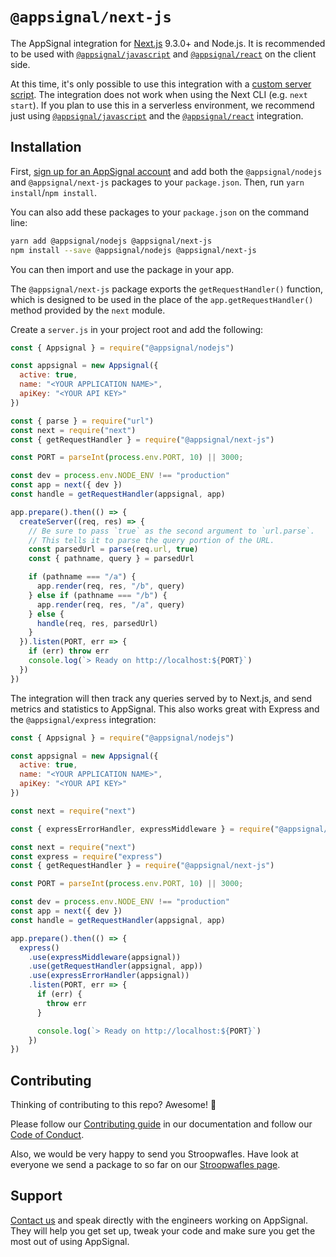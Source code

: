 # `@appsignal/next-js`

The AppSignal integration for [Next.js](https://nextjs.org/) 9.3.0+ and Node.js. It is recommended to be used with [`@appsignal/javascript`](https://github.com/appsignal/appsignal-javascript/tree/develop/packages/javascript) and [`@appsignal/react`](https://github.com/appsignal/appsignal-javascript/tree/develop/packages/react) on the client side.

At this time, it's only possible to use this integration with a [custom server script](https://nextjs.org/docs/advanced-features/custom-server). The integration does not work when using the Next CLI (e.g. `next start`). If you plan to use this in a serverless environment, we recommend just using [`@appsignal/javascript`](https://github.com/appsignal/appsignal-javascript/tree/develop/packages/javascript) and the [`@appsignal/react`](https://github.com/appsignal/appsignal-javascript/tree/develop/packages/react) integration.

## Installation

First, [sign up for an AppSignal account][appsignal-sign-up] and add both the `@appsignal/nodejs` and `@appsignal/next-js` packages to your `package.json`. Then, run `yarn install`/`npm install`.

You can also add these packages to your `package.json` on the command line:

```bash
yarn add @appsignal/nodejs @appsignal/next-js
npm install --save @appsignal/nodejs @appsignal/next-js
```

You can then import and use the package in your app. 

The `@appsignal/next-js` package exports the `getRequestHandler()` function, which is designed to be used in the place of the `app.getRequestHandler()` method provided by the `next` module. 

Create a `server.js` in your project root and add the following:

```js
const { Appsignal } = require("@appsignal/nodejs")

const appsignal = new Appsignal({
  active: true,
  name: "<YOUR APPLICATION NAME>",
  apiKey: "<YOUR API KEY>"
})

const { parse } = require("url")
const next = require("next")
const { getRequestHandler } = require("@appsignal/next-js")

const PORT = parseInt(process.env.PORT, 10) || 3000;

const dev = process.env.NODE_ENV !== "production"
const app = next({ dev })
const handle = getRequestHandler(appsignal, app)

app.prepare().then(() => {
  createServer((req, res) => {
    // Be sure to pass `true` as the second argument to `url.parse`.
    // This tells it to parse the query portion of the URL.
    const parsedUrl = parse(req.url, true)
    const { pathname, query } = parsedUrl

    if (pathname === "/a") {
      app.render(req, res, "/b", query)
    } else if (pathname === "/b") {
      app.render(req, res, "/a", query)
    } else {
      handle(req, res, parsedUrl)
    }
  }).listen(PORT, err => {
    if (err) throw err
    console.log(`> Ready on http://localhost:${PORT}`)
  })
})
```

The integration will then track any queries served by to Next.js, and send metrics and statistics to AppSignal. This also works great with Express and the `@appsignal/express` integration:

```js
const { Appsignal } = require("@appsignal/nodejs")

const appsignal = new Appsignal({
  active: true,
  name: "<YOUR APPLICATION NAME>",
  apiKey: "<YOUR API KEY>"
})

const next = require("next")

const { expressErrorHandler, expressMiddleware } = require("@appsignal/express")

const next = require("next")
const express = require("express")
const { getRequestHandler } = require("@appsignal/next-js")

const PORT = parseInt(process.env.PORT, 10) || 3000;

const dev = process.env.NODE_ENV !== "production"
const app = next({ dev })
const handle = getRequestHandler(appsignal, app)

app.prepare().then(() => {
  express()
    .use(expressMiddleware(appsignal))
    .use(getRequestHandler(appsignal, app))
    .use(expressErrorHandler(appsignal))
    .listen(PORT, err => {
      if (err) {
        throw err
      }

      console.log(`> Ready on http://localhost:${PORT}`)
    })
})
```

## Contributing

Thinking of contributing to this repo? Awesome! 🚀

Please follow our [Contributing guide][contributing-guide] in our documentation and follow our [Code of Conduct][coc].

Also, we would be very happy to send you Stroopwafles. Have look at everyone we send a package to so far on our [Stroopwafles page][waffles-page].

## Support

[Contact us][contact] and speak directly with the engineers working on AppSignal. They will help you get set up, tweak your code and make sure you get the most out of using AppSignal.

[appsignal]: https://appsignal.com
[appsignal-sign-up]: https://appsignal.com/users/sign_up
[contact]: mailto:support@appsignal.com
[coc]: https://docs.appsignal.com/appsignal/code-of-conduct.html
[waffles-page]: https://appsignal.com/waffles
[docs]: https://docs.appsignal.com/nodejs/
[contributing-guide]: http://docs.appsignal.com/appsignal/contributing.html
[semver]: http://semver.org/


